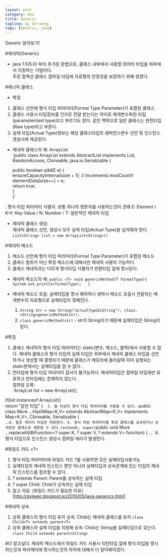 ```yaml
---
layout: post
category: dev
title: Generic
tagline: by Seㅈoong
tags: [Generic, java]
---
```

Generic 알아보기!


<!--more-->

#제네릭(Generic)
- java 1.5(5.0) 부터 추가된 문법으로, 클래스 내부에서 사용할 데이터 타입을 외부에서 지정하는 기법이다.  
주로 컬렉션 클래스 컴파일 타임에 자료형의 안정성을 보장하기 위해 생겼다.    

#제너릭 클래스 
- 특징  
1. 클래스 선언에 형식 타입 파라미터(Formal Type Parameter)가 포함된 클래스
2. 클래스 사용시 타입정보를 인자로 전달 받는다는 의미로 매개변수화된 타입(parameterized type)라고 부르기도 한다. 같은 맥락으로 일반 클래스는 원천타입(Raw type)라고 부른다.  
3. 실제 타입(Actual Type)정보는 해당 클래스타입의 레퍼런스변수 선언 및 인스턴스 생성시에 제공된다.

- 제네릭 클래스의 예: ArrayList  
`public class ArrayList<E> extends AbstractList<E> implements List<E>, RandomAccess, Cloneable, java.io.Serializable {  
  
    public boolean add(E e) {  
        ensureCapacityInternal(size + 1);  // Increments modCount!!  
        elementData[size++] = e;  
        return true;  
    }  
}`



<E>: 형식 타입 파라미터 식별자. 보통 하나의 영문자를 사용하는것이 관례
    E: Element / K-V: Key-Value / N: Number / T: 일반적인 제네릭 타입

- 제네릭 클래스 생성:  
제네릭 클래스 선언, 생성시 모두 실제 타입(Actual Type)을 넘겨줘야 한다.
`List<String> list = new ArrayList<String>()`


#제네릭 메소드
1. 메소드 선언에 형식 타입 파라미터(Formal Type Parameter)가 포함된 메소드
2. 클래스 범위가 아닌 특정 메소드에 대해서만 제네릭 사용이 가능하다.
3. 클래스 제네릭과는 다르게 형식타입 식별자가 반환타입 앞에 명시된다.

- 제네릭 메소드의 예: 
`public <T> void genericMethod(T formalType){  
    System.out.println(formalType);  
}`

- 제네릭 메소드 호출:
실제타입을 명시 해야하나 생략시 메소드 호출시 전달되는 매개변수의 자료형으로 실제타입이 정해진다.
    1. `String str = new String("actualTypeIsString");
        clazz.<String>genericMethod(str);`
    2. `clazz.genericMethod(str)` - str이 String이기 때문에 실제타입은 String이 된다.

#특징
1. 클래스 제네릭의 형식 타입 파라미터는 static(변수, 메소드, 블럭)에서 사용할 수 없다. 제네릭 클래스의 형식 타입의 실제 타입은 외부에서 제네릭 클래스 타입을 선언하거나 생성할 때 결정되기 때문에 클래스가 메모리에 올라갈때 이미 실행되는 static문에서는 실제타입을 알 수 없다.  
2. 런타임에 형식 타입 파라미터 검사가 불가능하다. 제네릭타입은 컴파일 타임에만 유효하고 런타임에는 존재하지 않는다.  
컴파일 오류:  
`ArrayList<String> list = new ArrayList<String>();  

if(list instanceof ArrayList<String>){  
    return "같은 타입"
}`  
3. 둘 이상의 형식 타입 파라미터를 사용할 수 있다. 
`public class More ...HashMap<K,V> extends AbstractMap<K,V> implements Map<K,V>, Cloneable, Serializable {  
    ...`
4. 참조 데이터 타입만 허용한다.
5. 형식 타입 파라미터를 특정 클래스를 상속하거나 상속받은 클래스로 제한할 수 있다.(extends, super)
`public void More ...replaceAll(BiFunction<? super K, ? super V, ? extends V> function) {
    ...`
6. 형식 타입으로 인스턴스 생성시 컴파일 애러가 발생한다.

#와일드 카드 <?>
1. 형식 타입 파라미터에 와일드 카드 ?를 사용하면 모든 실제타입사용가능 
2. 실제타입의 제네릭 인스턴스 뿐만 아니라 실제타입과 상속관계에 있는 타입의 제네릭 인스턴스를 참조할 수 있다.
3. ? extends Parent:  Parent를 상속하는 실제 타입
4. ? super Child: Child가 상속하는 실제 타입 
5. 참고 자료: (와일드 카드가 필요한 이유)[http://qyleekr.blogspot.kr/2010/05/java-generics.html]

#제네릭 상속
1. 상위 클래스의 형식 타입 유지 상속: Child는 제네릭 클래스를 유지
`class Child<T> extends parent<T>`
2. 상위 클래스의 실제 타입을 지정해 상속: Child는 String을 실제타입으로 갖는다.
`class Child extends parent<String>`


#더 알고싶다.
제네릭 메소드에서 와일드 카드 사용시 리턴타입 앞에 형식 타입을 명시하는것과 파라메터에 명시하는것의 차이에 대해서 더 알아봐야겠다.

